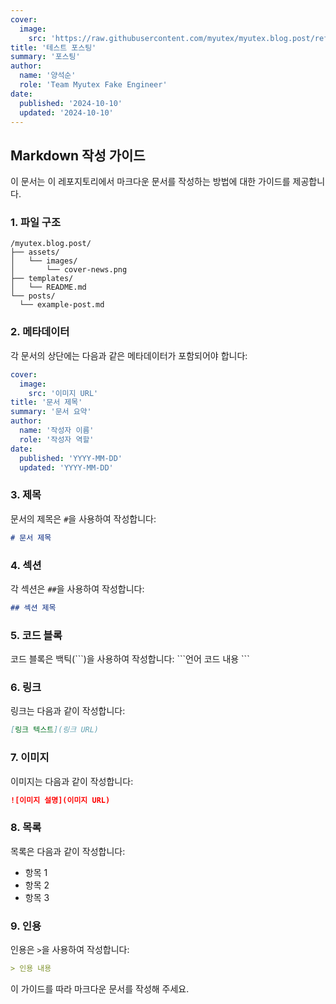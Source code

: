 ```yaml
---
cover:
  image:
    src: 'https://raw.githubusercontent.com/myutex/myutex.blog.post/refs/heads/main/assets/images/cover-news.png'
title: '테스트 포스팅'
summary: '포스팅'
author:
  name: '양석순'
  role: 'Team Myutex Fake Engineer'
date:
  published: '2024-10-10'
  updated: '2024-10-10'
---
```


## Markdown 작성 가이드

이 문서는 이 레포지토리에서 마크다운 문서를 작성하는 방법에 대한 가이드를 제공합니다.

### 1. 파일 구조

```
/myutex.blog.post/
├── assets/
│   └── images/
│       └── cover-news.png
├── templates/
│   └── README.md
└── posts/
  └── example-post.md
```

### 2. 메타데이터

각 문서의 상단에는 다음과 같은 메타데이터가 포함되어야 합니다:

```yaml
cover:
  image:
    src: '이미지 URL'
title: '문서 제목'
summary: '문서 요약'
author:
  name: '작성자 이름'
  role: '작성자 역할'
date:
  published: 'YYYY-MM-DD'
  updated: 'YYYY-MM-DD'
```

### 3. 제목

문서의 제목은 `#`을 사용하여 작성합니다:

```markdown
# 문서 제목
```

### 4. 섹션

각 섹션은 `##`을 사용하여 작성합니다:

```markdown
## 섹션 제목
```

### 5. 코드 블록

코드 블록은 백틱(```)을 사용하여 작성합니다:
\`\`\`언어
코드 내용
\`\`\`

### 6. 링크

링크는 다음과 같이 작성합니다:

```markdown
[링크 텍스트](링크 URL)
```

### 7. 이미지

이미지는 다음과 같이 작성합니다:

```markdown
![이미지 설명](이미지 URL)
```

### 8. 목록

목록은 다음과 같이 작성합니다:

- 항목 1
- 항목 2
- 항목 3

### 9. 인용

인용은 `>`을 사용하여 작성합니다:

```markdown
> 인용 내용
```

이 가이드를 따라 마크다운 문서를 작성해 주세요.
